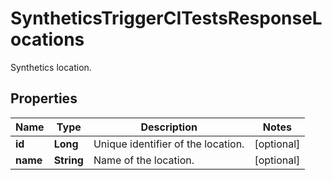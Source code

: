 

# SyntheticsTriggerCITestsResponseLocations

Synthetics location.
## Properties

Name | Type | Description | Notes
------------ | ------------- | ------------- | -------------
**id** | **Long** | Unique identifier of the location. |  [optional]
**name** | **String** | Name of the location. |  [optional]



